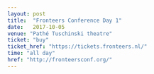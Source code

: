 ```yaml
---
layout: post
title:  "Fronteers Conference Day 1"
date:   2017-10-05
venue: "Pathé Tuschinski theatre"
ticket: "buy"
ticket_href: "https://tickets.fronteers.nl/"
time: "all day"
href: "http://fronteersconf.org/"
---
```

<!-- fill in the URL of your event host page if you haven't enough information for a detail page, so the event link won't point on the detail page at all -->

